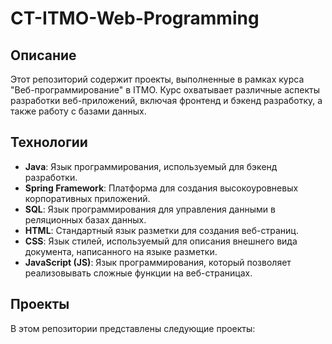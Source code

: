 # CT-ITMO-Web-Programming

## Описание
Этот репозиторий содержит проекты, выполненные в рамках курса "Веб-программирование" в ITMO. Курс охватывает различные аспекты разработки веб-приложений, включая фронтенд и бэкенд разработку, а также работу с базами данных.

## Технологии
- **Java**: Язык программирования, используемый для бэкенд разработки.
- **Spring Framework**: Платформа для создания высокоуровневых корпоративных приложений.
- **SQL**: Язык программирования для управления данными в реляционных базах данных.
- **HTML**: Стандартный язык разметки для создания веб-страниц.
- **CSS**: Язык стилей, используемый для описания внешнего вида документа, написанного на языке разметки.
- **JavaScript (JS)**: Язык программирования, который позволяет реализовывать сложные функции на веб-страницах.

## Проекты
В этом репозитории представлены следующие проекты:
